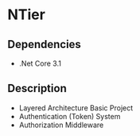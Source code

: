 # NTier

## Dependencies
* .Net Core 3.1

## Description
* Layered Architecture Basic Project
* Authentication (Token) System
* Authorization Middleware